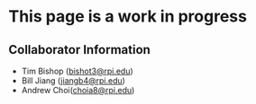 # This page is a work in progress

## Collaborator Information

- Tim Bishop ([bishot3@rpi.edu](mailto:bishot3@rpi.edu))
- Bill Jiang ([jiangb4@rpi.edu](mailto:jiangb4@rpi.edu))
- Andrew Choi([choia8@rpi.edu](mailto:choia8@rpi.edu))